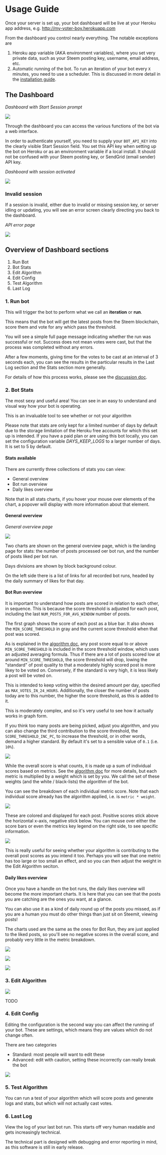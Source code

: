 # Usage Guide

Once your server is set up, your bot dashboard will be live at your Heroku app address, e.g. http://my-voter-boy.herokuapp.com

From the dashboard you control nearly everything. The notable exceptions are

1. Heroku app variable (AKA environment variables), where you set very private data, such as your Steem posting key, username, email address, etc.
2. Automatic running of the bot. To run an iteration of your bot every ```X``` minutes, you need to use a scheduler. This is discussed in more detail in the [installation guide](/docs/installation.md).

## The Dashboard

_Dashboard with Start Session prompt_

![](/img/dashboard-active-session-1.png)

Through the dashboard you can access the various functions of the bot via a web interface.

In order to authenticate yourself, you need to supply your ```BOT_API_KEY``` into the clearly visible Start Session field. You set this API key when setting up the bot on Heroku or as an environment variable if a local install. It should not be confused with your Steem posting key, or SendGrid (email sender) API key.

_Dashboard with session activated_

![](/img/dashboard-active-session-2.png)

### Invalid session

If a session is invalid, either due to invalid or missing session key, or server idling or updating, you will see an error screen clearly directing you back to the dashboard.

_API error page_

![](/img/api-error-1.png)

## Overview of Dashboard sections

1. Run Bot
2. Bot Stats
3. Edit Algorithm
4. Edit Config
5. Test Algorithm
6. Last Log

### 1. Run bot

This will trigger the bot to perform what we call an **iteration** or **run**.

This means that the bot will get the latest posts from the Steem blockchain, score them and vote for any which pass the threshold.

You will see a simple full page message indicating whether the run was successful or not. Success does not mean votes were cast, but that the process was completed without any errors.

After a few moments, giving time for the votes to be cast at an interval of 3 seconds each, you can see the results in the particular results in the Last Log section and the Stats section more generally.

For details of how this process works, please see the [discussion doc](/docs/discussion.md).

### 2. Bot Stats

The most sexy and useful area! You can see in an easy to understand and visual way how your bot is operating.

This is an invaluable tool to see whether or not your algorithm

Please note that stats are only kept for a limited number of days by default due to the storage limitation of the Heroku free accounts for which this set up is intended. If you have a paid plan or are using this bot locally, you can set the configuration variable _DAYS_KEEP_LOGS_ to a larger number of days. It is set to 5 by default.

#### Stats available

There are currently three collections of stats you can view:

- General overview
- Bot run overview
- Daily likes overview

Note that in all stats charts, if you hover your mouse over elements of the chart, a popover will display with more information about that element.
 
#### General overview

_General overview page_

![](/img/stats-overview-1.png)

Two charts are shown on the general overview page, which is the landing page for stats: the number of posts processed oer bot run, and the number of posts liked per bot run.

Days divisions are shown by block background colour.
 
On the left side there is a list of links for all recorded bot runs, headed by the daily summary of likes for that day.

#### Bot Run overview

It is important to understand how posts are scored in relation to each other, in sequence. This is because the score threshold is adjusted for each post, including the last ```NUM_POSTS_FOR_AVG_WINDOW``` number of posts.

The first graph shows the score of each post as a blue bar. It also shows the ```MIN_SCORE_THRESHOLD``` in gray and the current score threshold when that post was scored.

As is explained in the [algorithm doc](/docs/algorithm.md), any post score equal to or above ```MIN_SCORE_THRESHOLD``` is included in the score threshold window, which uses an adjusted averaging formula. Thus if there are a lot of posts scored low at around ```MIN_SCORE_THRESHOLD```, the score threshold will drop, lowing the "standard" of post quality to that a moderately highly scored post is more likey to be voted on. Conversely, if the standard is very high, it is less likely a post will be voted on.

This is intended to keep voting within the desired amount per day, specified as ```MAX_VOTES_IN_24_HOURS```. Additionally, the closer the number of posts today are to this number, the higher the score threshold, as this is added to it.
  
This is moderately complex, and so it's very useful to see how it actually works in graph form.

If you think too many posts are being picked, adjust you algorithm, and you can also change the third contribution to the score threshold, the ```SCORE_THRESHOLD_INC_PC```, to increase the threshold, or in other words, demand a higher standard. By default it's set to a sensible value of ```0.1``` (i.e. ```10%```).

![](/img/bot-run-overview-1.png)

While the overall score is what counts, it is made up a sum of individual scores based on metrics. See the [algorithm doc](/docs/algorithm.md) for more details, but each metric is multiplied by a weight which is set by you. We call the set of these weights (and the white / black-lists) the _algorithm_ of the bot.

You can see the breakdown of each individual metric score. Note that each individual score already has the algorithm applied, i.e. is ```metric * weight```.

![](/img/bot-run-overview-2.png)

These are colored and displayed for each post. Positive scores stick above the horizontal x-axis, negative stick below. You can mouse over either the score bars or even the metrics key legend on the right side, to see specific information.

![](/img/bot-run-overview-3.png)

This is really useful for seeing whether your algorithm is contributing to the overall post scores as you intend it too. Perhaps you will see that one metric has too large or too small an effect, and so you can then adjust the weight in the Edit Algorithm seciton.

#### Daily likes overview

Once you have a handle on the bot runs, the daily likes overview will become the more important charts. It is here that you can see that the posts you are catching are the ones you want, at a glance.

You can also use it as a kind of daily round up of the posts you missed, as if you are a human you must do other things than just sit on Steemit, viewing posts!

The charts used are the same as the ones for Bot Run, they are just applied to the liked posts, so you'll see no negative scores in the overall score, and probably very little in the metric breakdown.

![](/img/daily-likes-overview-1.png)

![](/img/daily-likes-overview-2.png)

![](/img/daily-likes-overview-3.png)

### 3. Edit Algorithm

![](/img/edit-algo-1.png)

TODO

### 4. Edit Config

Editing the configuration is the second way you can affect the running of your bot. These are settings, which means they are values which do not change often.

There are two categories

- Standard: most people will want to edit these
- Advanced: edit with caution, setting these incorrectly can really break the bot

![](/img/edit-config-1.png)

### 5. Test Algorithm

You can run a test of your algorithm which will score posts and generate logs and stats, but which will not actually cast votes.

### 6. Last Log

View the log of your last bot run. This starts off very human readable and gets increasingly technical.

The technical part is designed with debugging and error reporting in mind, as this software is still in early release. 